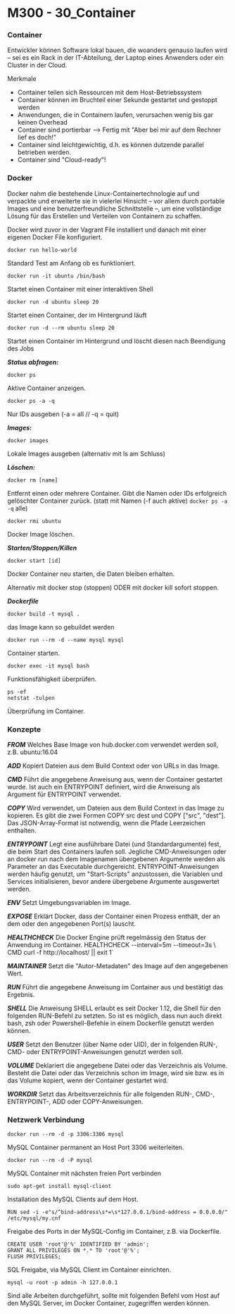 **M300 - 30_Container**
==========================

### Container

Entwickler können Software lokal bauen, die woanders genauso laufen wird – sei es ein Rack in der IT-Abteilung, der Laptop eines Anwenders oder ein Cluster in der Cloud.

Merkmale

- Container teilen sich Ressourcen mit dem Host-Betriebssystem
- Container können im Bruchteil einer Sekunde gestartet und gestoppt werden
- Anwendungen, die in Containern laufen, verursachen wenig bis gar keinen Overhead
- Container sind portierbar --> Fertig mit "Aber bei mir auf dem Rechner lief es doch!"
- Container sind leichtgewichtig, d.h. es können dutzende parallel betrieben werden.
- Container sind "Cloud-ready"!


### Docker

Docker nahm die bestehende Linux-Containertechnologie auf und verpackte und erweiterte sie in vielerlei Hinsicht – vor allem durch portable Images und eine benutzerfreundliche Schnittstelle –, um eine vollständige Lösung für das Erstellen und Verteilen von Containern zu schaffen.

Docker wird zuvor in der Vagrant File installiert und danach mit einer eigenen Docker File konfiguriert.


    docker run hello-world

Standard Test am Anfang ob es funktioniert.


    docker run -it ubuntu /bin/bash

Startet einen Container mit einer interaktiven Shell


    docker run -d ubuntu sleep 20

Startet einen Container, der im Hintergrund läuft


    docker run -d --rm ubuntu sleep 20

Startet einen Container im Hintergrund und löscht diesen nach Beendigung des Jobs


***Status abfragen:***

    docker ps

Aktive Container anzeigen.


    docker ps -a -q

Nur IDs ausgeben (-a = all // -q = quit)


***Images:***

    docker images

Lokale Images ausgeben (alternativ mit ls am Schluss)


***Löschen:***

    docker rm [name]

Entfernt einen oder mehrere Container. Gibt die Namen oder IDs erfolgreich gelöschter Container zurück.
(statt mit Namen (-f auch aktive) `docker ps -a -q` alle)


    docker rmi ubuntu

Docker Image löschen.


***Starten/Stoppen/Killen***

    docker start [id]

Docker Container neu starten, die Daten bleiben erhalten.

Alternativ mit docker stop (stoppen) ODER mit docker kill sofort stoppen.


***Dockerfile***

    docker build -t mysql .

das Image kann so gebuildet werden


    docker run --rm -d --name mysql mysql

Container starten.


    docker exec -it mysql bash

Funktionsfähigkeit überprüfen.


    ps -ef
    netstat -tulpen

Überprüfung im Container.


### Konzepte

***FROM***
Welches Base Image von hub.docker.com verwendet werden soll, z.B. ubuntu:16.04

***ADD***
Kopiert Dateien aus dem Build Context oder von URLs in das Image.

***CMD***
Führt die angegebene Anweisung aus, wenn der Container gestartet wurde. Ist auch ein ENTRYPOINT definiert, wird die Anweisung als Argument für ENTRYPOINT verwendet.

***COPY***
Wird verwendet, um Dateien aus dem Build Context in das Image zu kopieren. Es gibt die zwei Formen COPY src dest und COPY ["src", "dest"]. Das JSON-Array-Format ist notwendig, wenn die Pfade Leerzeichen enthalten.

***ENTRYPOINT***
Legt eine ausführbare Datei (und Standardargumente) fest, die beim Start des Containers laufen soll.
Jegliche CMD-Anweisungen oder an docker run nach dem Imagenamen übergebenen Argumente werden als Parameter an das Executable durchgereicht.
ENTRYPOINT-Anweisungen werden häufig genutzt, um "Start-Scripts" anzustossen, die Variablen und Services initialisieren, bevor andere übergebene Argumente ausgewertet werden.

***ENV***
Setzt Umgebungsvariablen im Image.

***EXPOSE***
Erklärt Docker, dass der Container einen Prozess enthält, der an dem oder den angegebenen Port(s) lauscht.

***HEALTHCHECK***
Die Docker Engine prüft regelmässig den Status der Anwendung im Container.
    HEALTHCHECK --interval=5m --timeout=3s \ CMD curl -f http://localhost/ || exit 1`

***MAINTAINER***
Setzt die "Autor-Metadaten" des Image auf den angegebenen Wert.

***RUN***
Führt die angegebene Anweisung im Container aus und bestätigt das Ergebnis.

***SHELL***
Die Anweisung SHELL erlaubt es seit Docker 1.12, die Shell für den folgenden RUN-Befehl zu setzten. So ist es möglich, dass nun auch direkt bash, zsh oder Powershell-Befehle in einem Dockerfile genutzt werden können.

***USER***
Setzt den Benutzer (über Name oder UID), der in folgenden RUN-, CMD- oder ENTRYPOINT-Anweisungen genutzt werden soll.

***VOLUME***
Deklariert die angegebene Datei oder das Verzeichnis als Volume. Besteht die Datei oder das Verzeichnis schon im Image, wird sie bzw. es in das Volume kopiert, wenn der Container gestartet wird.

***WORKDIR***
Setzt das Arbeitsverzeichnis für alle folgenden RUN-, CMD-, ENTRYPOINT-, ADD oder COPY-Anweisungen.


### Netzwerk Verbindung

    docker run --rm -d -p 3306:3306 mysql

MySQL Container permanent an Host Port 3306 weiterleiten.


    docker run --rm -d -P mysql

MySQL Container mit nächsten freien Port verbinden


    sudo apt-get install mysql-client

Installation des MySQL Clients auf dem Host.


    RUN sed -i -e"s/^bind-address\s*=\s*127.0.0.1/bind-address = 0.0.0.0/" /etc/mysql/my.cnf

Freigabe des Ports in der MySQL-Config im Container, z.B. via Dockerfile.


    CREATE USER 'root'@'%' IDENTIFIED BY 'admin';
    GRANT ALL PRIVILEGES ON *.* TO 'root'@'%';
    FLUSH PRIVILEGES;

SQL Freigabe, via MySQL Client im Container einrichten.


    mysql -u root -p admin -h 127.0.0.1

Sind alle Arbeiten durchgeführt, sollte mit folgenden Befehl vom Host auf den MySQL Server, im Docker Container, zugegriffen werden können.


